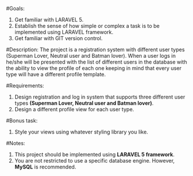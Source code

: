 #Goals:
1.	Get familiar with LARAVEL 5.
2.	Establish the sense of how simple or complex a task is to be implemented using LARAVEL framework.
3.	Get familiar with GIT version control.

#Description:
The project is a registration system with different user types (Superman Lover, Neutral user and Batman lover). When a user logs in he/she will be presented with the list of different users in the database with the ability to view the profile of each one keeping in mind that every user type will have a different profile template.

#Requirements:
1.	Design registration and log in system that supports three different user types **(Superman Lover, Neutral user and Batman lover)**.
2.	Design a different profile view for each user type.

#Bonus task:
1.	Style your views using whatever styling library you like.

#Notes:
1.	This project should be implemented using **LARAVEL 5 framework**.
2.	You are not restricted to use a specific database engine. However, **MySQL** is recommended.
